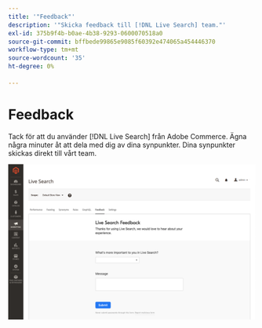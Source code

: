 ```yaml
---
title: '"Feedback"'
description: '"Skicka feedback till [!DNL Live Search] team."'
exl-id: 375b9f4b-b0ae-4b38-9293-0600070518a0
source-git-commit: bffbede99865e9085f60392e474065a454446370
workflow-type: tm+mt
source-wordcount: '35'
ht-degree: 0%

---
```


# Feedback

Tack för att du använder [!DNL Live Search] från Adobe Commerce. Ägna några minuter åt att dela med dig av dina synpunkter. Dina synpunkter skickas direkt till vårt team.

![Betafeedback för Live Search](assets/feedback.png)
